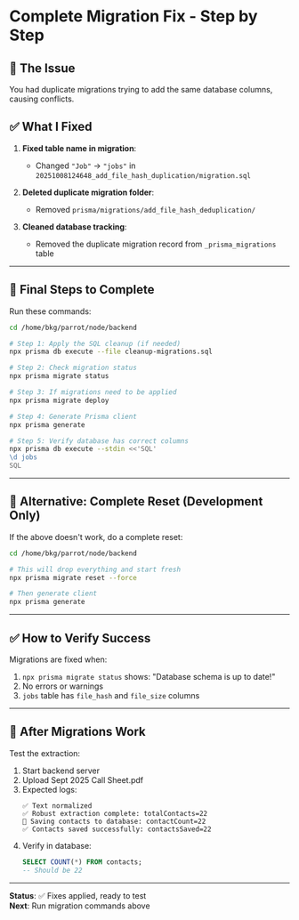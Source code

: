 # Complete Migration Fix - Step by Step

## 🎯 The Issue

You had duplicate migrations trying to add the same database columns, causing conflicts.

## ✅ What I Fixed

1. **Fixed table name in migration**:
   - Changed `"Job"` → `"jobs"` in `20251008124648_add_file_hash_duplication/migration.sql`

2. **Deleted duplicate migration folder**:
   - Removed `prisma/migrations/add_file_hash_deduplication/`

3. **Cleaned database tracking**:
   - Removed the duplicate migration record from `_prisma_migrations` table

---

## 🚀 Final Steps to Complete

Run these commands:

```bash
cd /home/bkg/parrot/node/backend

# Step 1: Apply the SQL cleanup (if needed)
npx prisma db execute --file cleanup-migrations.sql

# Step 2: Check migration status
npx prisma migrate status

# Step 3: If migrations need to be applied
npx prisma migrate deploy

# Step 4: Generate Prisma client
npx prisma generate

# Step 5: Verify database has correct columns
npx prisma db execute --stdin <<'SQL'
\d jobs
SQL
```

---

## 🎯 Alternative: Complete Reset (Development Only)

If the above doesn't work, do a complete reset:

```bash
cd /home/bkg/parrot/node/backend

# This will drop everything and start fresh
npx prisma migrate reset --force

# Then generate client
npx prisma generate
```

---

## ✅ How to Verify Success

Migrations are fixed when:

1. `npx prisma migrate status` shows: "Database schema is up to date!"
2. No errors or warnings
3. `jobs` table has `file_hash` and `file_size` columns

---

## 🧪 After Migrations Work

Test the extraction:

1. Start backend server
2. Upload Sept 2025 Call Sheet.pdf
3. Expected logs:
   ```
   ✅ Text normalized
   ✅ Robust extraction complete: totalContacts=22
   💾 Saving contacts to database: contactCount=22
   ✅ Contacts saved successfully: contactsSaved=22
   ```
4. Verify in database:
   ```sql
   SELECT COUNT(*) FROM contacts;
   -- Should be 22
   ```

---

**Status**: ✅ Fixes applied, ready to test  
**Next**: Run migration commands above




